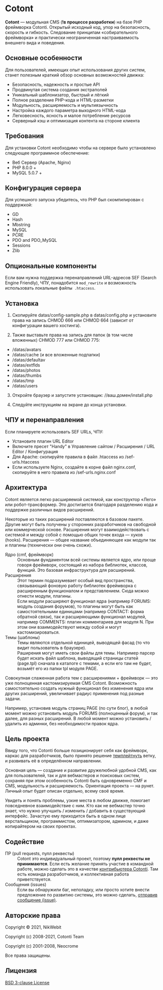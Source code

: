 # Cotont

**Cotont** — модульная CMS (**!в процессе разработки**) на базе PHP фреймворка Cotonti. Открытый исходный код, упор на безопасность, скорость и гибкость. Cледование принципам «собирательного фреймворка» и практически неограниченная настраиваемость внешнего вида и поведения.


## Основные особенности

Для пользователей, имеющих опыт использования других систем, станет полезным краткий обзор основных возможностей движка:

* Безопасность, надежность и простые API
* Продвинутая система создания экстраполей
* Уникальный шаблонизатор, быстрый и лёгкий
* Полное разделение PHP-кода и HTML-разметки
* Модульность, расширяемость и мультиязычность
* Настройка каждого параметра выходного HTML-кода
* Легковесность, ясность и малое потребление ресурсов
* Серверный кэш и оптимизация контента на стороне клиента


## Требования

Для установки Cotont необходимо чтобы на сервере было установлено следующее программное обеспечение: 

* Веб Сервер (Apache, Nginx)
* PHP 8.0.0 +
* MySQL 5.0.7 +


## Конфигурация сервера

Для успешного запуска убедитесь, что PHP был скомпилирован с поддержкой: 
* GD
* Hash
* Mbstring
* MySQL
* PCRE
* PDO and PDO_MySQL
* Sessions
* Zlib 


## Опциональные компоненты

Если вам нужна поддержка перенаправлений URL-адресов SEF (Search Engine Friendly), ЧПУ,
понадобится `mod_rewrite` и возможность использовать локальные файлы` .htaccess`. 


## Установка

1. Скопируйте datas/config-sample.php в datas/config.php и установите права на запись
 CHMOD 666 или CHMOD 664 (зависит от конфигурации вашего хостинга).

2. Также выставьте права на запись для папок (в том числе вложенных)
 CHMOD 777 или CHMOD 775:

* /datas/avatars
* /datas/cache (и все вложенные подпапки)
* /datas/defaultav
* /datas/extflds
* /datas/photos
* /datas/thumbs
* /datas/tmp
* /datas/users

3. Откройте браузер и запустите установщик: //ваш.домен/install.php

4. Следуйте инструкциям на экране до конца установки.


## ЧПУ и перенаправления

Если планируете использовать SEF URLs, ЧПУ:

* Установите плагин URL Editor
* Включите пресет "Handy" в Управление сайтом / Расширения / URL Editor / Конфигурация
* Для Apache: скопируйте правила в файл .htaccess из /sef-urls.htaccess
* Если используете Nginx, создайте в корне файл nginx.conf, скопируйте в него правила из /sef-urls.nginx.conf

## Архитектура

Cotont является легко расширяемой системой, как конструктор «Лего» или робот-трансформер. Это достигается благодаря разделению кода и поддержке различных видов расширений. 

Некоторые из таких расширений поставляются в базовом пакете. Другие могут быть получены у сторонних разработчиков на свободной или коммерческой основе. Расширения могут взаимодействовать с системой и между собой с помощью общих точек входа — хуков (hooks). Расширения — общее название объединяющее как модули так и плагины (технически они очень схожи).

<dl>
  <dt>Ядро (cmf, фреймворк)</dt>
  <dd>Основным фундаментом всей системы является ядро, или проще говоря фреймворк, состоящий из набора библиотек, классов, функций. Это базовая инфраструктура для расширений.</dd>

  <dt>Расширения</dt>
  <dd>Этот термин подразумевает особый вид пространства, связывающий фоновую работу библиотек фреймворка с расширенным функционалом и представлением. Сюда можно отнести модули, плагины.</dd>
<dd>Если модули расширяют функционал ядра (например FORUMS: модуль создания форумов), то плагины могут быть как самостоятельными единицами (например CONTACT: форма обратной связи), так и расширяющими функционал модулей, например COMMENTS: плагин комментариев для модуля N. При этом они взаимодействуют между собой и могут кастомизироваться.</dd>
  <dt>Темы (шаблоны)</dt>
  <dd>Темы являются отдельной единицей, выводящей фасад (то что видит пользователь в браузере). </dd>
<dd>Раширения могут иметь свои файлы для темы. Например парсер будет искать файл шаблона, выводящий страницы статей (page.tpl) сначала в каталоге с темами, а если его там не будет, возьмёт его из папки tpl модуля PAGE.</dd>
</dl>

Совокупная слаженная работа тем c расширениями + фреймворк — это уже полноценная кастомизируемая CMS Cotont. Возможность самостоятельно создать нужный функционал без изменения ядра или других расширений, увеличивает радиус применения под разные задачи. 

Например, установив модуль страниц PAGE (по сути блог), в любой момент можно установить модуль FORUMS (полноценный форум), и так далее, для разных расширений. В любой момент можно установить / удалить из админки, без необходимости правок ядра.


## Цель проекта

Ввиду того, что Cotonti больше позиционирует себя как фреймворк, каркас для разработчиков, было принято решение [темплейтнуть](https://docs.github.com/en/repositories/creating-and-managing-repositories/creating-a-repository-from-a-template) ветку, и развивать её в определённом направлении.

Основная цель — создание и развитие дружелюбной удобной CMS, как для пользователей, так и для вебмастеров и поисковых систем, сохраняя при этом особенность Cotonti быть одновременно CMF и CMS, модульность и расширяемость. Ориентация проекта — на рунет. Личный опыт будет описан отдельно, всему своё время.

Увидеть и понять проблемы, узкие места в любом движке, помогает повседневное взаимодействие с ним. Кто как не вебмастер точно знает, что нужно улучшить / изменить / добавить в существующий интерфейс. Зачастую ему приходится быть в одном лице верстальщиком, программистом, оптимизатором, админом, и даже копирайтером на своих проектах.


## Содействие

<dl>
  <dt>ПР (pull requests, пулл реквесты)</dt>
  <dd>Cotont это индивидуальный проект, поэтому <strong>пулл реквесты не принимаются</strong>. Если есть желание принять участие в командной работе, можно сделать это в качестве <a href="https://github.com/Cotonti/Cotonti/pulls">контрибьютера Cotonti</a>. Там есть команда разработчиков, и коллективная работа приветствуется.</dd>

  <dt>Сообщения (issues)</dt>
  <dd>Если вы обнаружили баг, неполадку, или просто хотите внести предложение по развитию системы, это можно сделать, <a href="https://github.com/NikWebit/Cotont/issues">отправив сообщение (issue)</a>.</dd>
</dl>


## Авторские права

Copyright © 2021, NikWebit

Copyright (c) 2008-2021, Cotonti Team

Copyright (c) 2001-2008, Neocrome

Все права защищены.


## Лицензия
[BSD 3-clause License](https://github.com/NikWebit/Cotont/blob/master/LICENCE) 
